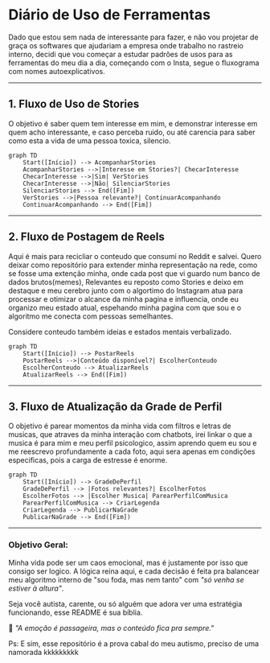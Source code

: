 # Diário de Uso de Ferramentas

Dado que estou sem nada de interessante para fazer, e não vou projetar de graça os softwares que ajudariam a empresa onde trabalho no rastreio interno, decidi que vou começar a estudar padrões de usos para as ferramentas do meu dia a dia, começando com o Insta, segue o fluxograma com nomes autoexplicativos.

---

## **1. Fluxo de Uso de Stories**  
O objetivo é saber quem tem interesse em mim, e demonstrar interesse em quem acho interessante, e caso perceba ruido, ou até carencia para saber como esta a vida de uma pessoa toxica, silencio.

```mermaid
graph TD
    Start([Início]) --> AcompanharStories
    AcompanharStories -->|Interesse em Stories?| ChecarInteresse
    ChecarInteresse -->|Sim| VerStories
    ChecarInteresse -->|Não| SilenciarStories
    SilenciarStories --> End([Fim])
    VerStories -->|Pessoa relevante?| ContinuarAcompanhando
    ContinuarAcompanhando --> End([Fim])
```

---

## **2. Fluxo de Postagem de Reels**  
Aqui é mais para recicliar o conteudo que consumi no Reddit e salvei. Quero deixar como repositório para extender minha representação na rede, como se fosse uma extenção minha, onde cada post que vi guardo num banco de dados brutos(memes), Relevantes eu reposto como Stories e deixo em destaque e meu cerebro junto com o algortimo do Instagram atua para processar e otimizar o alcance da minha pagina e influencia, onde eu organizo meu estado atual, espehando minha pagina com que sou e o algoritmo me conecta com pessoas semelhantes.

Considere conteudo também ideias e estados mentais verbalizado.

```mermaid
graph TD
    Start([Início]) --> PostarReels
    PostarReels -->|Conteúdo disponível?| EscolherConteudo
    EscolherConteudo --> AtualizarReels
    AtualizarReels --> End([Fim])
```


---

## **3. Fluxo de Atualização da Grade de Perfil**  
O objetivo é parear momentos da minha vida com filtros e letras de musicas, que atraves da minha interação com chatbots, irei linkar o que a musica é para mim e meu perfil psicologico, assim aprendo quem eu sou e me reescrevo profundamente a cada foto, aqui sera apenas em condições especificas, pois a carga de estresse é enorme. 

```mermaid
graph TD
    Start([Início]) --> GradeDePerfil
    GradeDePerfil --> |Fotos relevantes?| EscolherFotos
    EscolherFotos --> |Escolher Musica| ParearPerfilComMusica
    ParearPerfilComMusica --> CriarLegenda
    CriarLegenda --> PublicarNaGrade
    PublicarNaGrade --> End([Fim]) 
```

---

### **Objetivo Geral:**  
Minha vida pode ser um caos emocional, mas é justamente por isso que consigo ser logico. A lógica reina aqui, e cada decisão é feita pra balancear meu algoritmo interno de "sou foda, mas nem tanto" com *"só venha se estiver à altura"*.  

Seja você autista, carente, ou só alguém que adora ver uma estratégia funcionando, esse README é sua bíblia.  

👊 *"A emoção é passageira, mas o conteúdo fica pra sempre."*  

Ps: E sim, esse repositório é a prova cabal do meu autismo, preciso de uma namorada kkkkkkkkk

